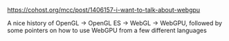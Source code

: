 https://cohost.org/mcc/post/1406157-i-want-to-talk-about-webgpu

A nice history of OpenGL -> OpenGL ES -> WebGL -> WebGPU, followed by some pointers on how to use WebGPU from a few different languages